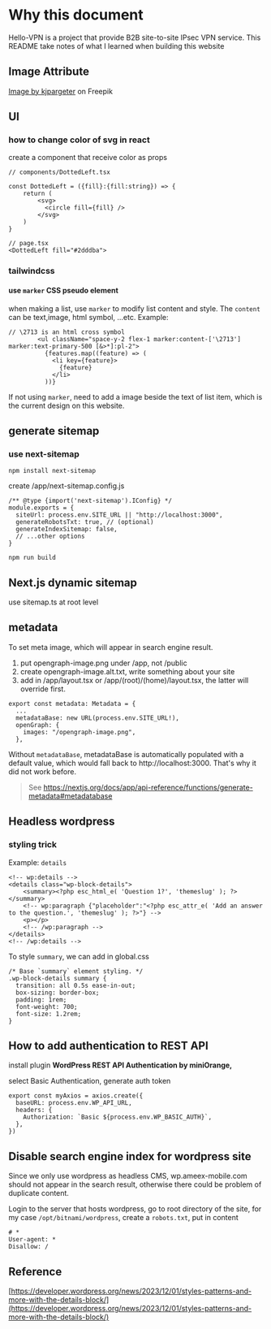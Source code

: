 # Why this document

Hello-VPN is a project that provide B2B site-to-site IPsec VPN service.
This README take notes of what I learned when building this website

## Image Attribute

<a href="https://www.freepik.com/free-photo/social-clouds_869907.htm#query=3D%20VPN%20network&position=43&from_view=search&track=ais&uuid=219dd253-6d00-44d8-980e-a23ba0a2de9d">Image by kjpargeter</a> on Freepik

## UI

### how to change color of svg in react

create a component that receive color as props

```
// components/DottedLeft.tsx

const DottedLeft = ({fill}:{fill:string}) => {
    return (
        <svg>
          <circle fill={fill} />
        </svg>
    )
}

// page.tsx
<DottedLeft fill="#2dddba">
```

### tailwindcss

#### use `marker` CSS pseudo element

when making a list, use `marker` to modify list content and style.
The `content` can be text,image, html symbol, ...etc.
Example:

```
// \2713 is an html cross symbol
        <ul className="space-y-2 flex-1 marker:content-['\2713'] marker:text-primary-500 [&>*]:pl-2">
          {features.map((feature) => (
            <li key={feature}>
              {feature}
            </li>
          ))}
```

If not using `marker`, need to add a image beside the text of list item, which is the current design on this website.

## generate sitemap

### use next-sitemap

```
npm install next-sitemap
```

create /app/next-sitemap.config.js

```
/** @type {import('next-sitemap').IConfig} */
module.exports = {
  siteUrl: process.env.SITE_URL || "http://localhost:3000",
  generateRobotsTxt: true, // (optional)
  generateIndexSitemap: false,
  // ...other options
}

npm run build

```

## Next.js dynamic sitemap

use sitemap.ts at root level

## metadata

To set meta image, which will appear in search engine result.

1. put opengraph-image.png under /app, not /public
2. create opengraph-image.alt.txt, write something about your site
3. add in /app/layout.tsx or /app/(root)/(home)/layout.tsx, the latter will override first.

```
export const metadata: Metadata = {
  ...
  metadataBase: new URL(process.env.SITE_URL!),
  openGraph: {
    images: "/opengraph-image.png",
  },
```

Without `metadataBase`, metadataBase is automatically populated with a default value, which would fall back to http://localhost:3000.
That's why it did not work before.

> See https://nextjs.org/docs/app/api-reference/functions/generate-metadata#metadatabase

## Headless wordpress

### styling trick

Example: `details`

```
<!-- wp:details -->
<details class="wp-block-details">
	<summary><?php esc_html_e( 'Question 1?', 'themeslug' ); ?></summary>
	<!-- wp:paragraph {"placeholder":"<?php esc_attr_e( 'Add an answer to the question.', 'themeslug' ); ?>"} -->
	<p></p>
	<!-- /wp:paragraph -->
</details>
<!-- /wp:details -->
```

To style `summary`, we can add in global.css

```
/* Base `summary` element styling. */
.wp-block-details summary {
  transition: all 0.5s ease-in-out;
  box-sizing: border-box;
  padding: 1rem;
  font-weight: 700;
  font-size: 1.2rem;
}
```

## How to add authentication to REST API

install plugin **WordPress REST API Authentication by miniOrange,**

select Basic Authentication, generate auth token

```
export const myAxios = axios.create({
  baseURL: process.env.WP_API_URL,
  headers: {
    Authorization: `Basic ${process.env.WP_BASIC_AUTH}`,
  },
})
```

## Disable search engine index for wordpress site

Since we only use wordpress as headless CMS, wp.ameex-mobile.com should not appear in the search result, otherwise there could be problem of duplicate content.

Login to the server that hosts wordpress, go to root directory of the site, for my case `/opt/bitnami/wordpress`, create a `robots.txt`, put in content

```
# *
User-agent: *
Disallow: /
```

## Reference

[https://developer.wordpress.org/news/2023/12/01/styles-patterns-and-more-with-the-details-block/](https://developer.wordpress.org/news/2023/12/01/styles-patterns-and-more-with-the-details-block/)
